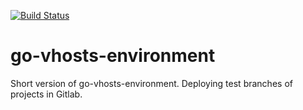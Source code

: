 [![Build Status](https://travis-ci.com/antuspenskiy/go-vhosts-environment.svg?branch=master)](https://travis-ci.com/antuspenskiy/go-vhosts-environment)

# go-vhosts-environment
Short version of go-vhosts-environment. Deploying test branches of projects in Gitlab.
